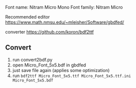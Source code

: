 Font name: Nitram Micro Mono
Font family: Nitram Micro

Recommended editor
https://www.math.nmsu.edu/~mleisher/Software/gbdfed/

converter
https://github.com/koron/bdf2ttf

Convert
------------

1. run convert2bdf.py
2. open Micro_Font_5x5.bdf in gbdfed
3. just save file again (applies some optimization)
4. run ```bdf2ttf Micro_Font_5x5.ttf Micro_Font_5x5.ttf.ini Micro_Font_5x5.bdf```
